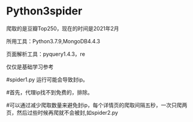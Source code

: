 # Python3spider

爬取的是豆瓣Top250，现在的时间是2021年2月

所用工具：Python3.7.9,MongoDB4.4.3

页面解析工具：pyquery1.4.3，re

仅仅是基础学习参考

#spider1.py 运行可能会导致封ip。

#首先，代理ip找不到免费的，排除。

#可以通过减少爬取数量来避免封ip，每个详情页的爬取间隔五秒，一次只爬两页，然后过些时候再爬就不会被封,如spider2.py
